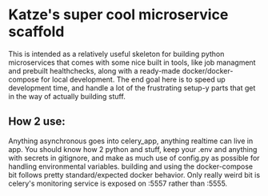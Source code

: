 # Katze's super cool microservice scaffold

This is intended as a relatively useful skeleton for building python microservices that comes with some nice built in tools, like job managment and prebuilt healthchecks, along with a ready-made docker/docker-compose for local development. The end goal here is to speed up development time, and handle a lot of the frustrating setup-y parts that get in the way of actually building stuff.

## How 2 use:

Anything asynchronous goes into celery_app, anything realtime can live in app. You should know how 2 python and stuff, keep your .env and anything with secrets in gitignore, and make as much use of config.py as possible for handling environmental variables. building and using the docker-compose bit follows pretty standard/expected docker behavior. Only really weird bit is celery's monitoring service is exposed on :5557 rather than :5555. 

